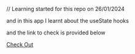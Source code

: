 // Learning started for this repo on 26/01/2024

and in this app I learnt about the useState hooks

and the link to check is provided below

[Check Out](https://ashishk70.github.io/stepount/)
